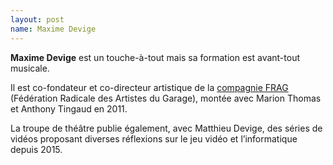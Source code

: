 ```yaml
---
layout: post
name: Maxime Devige
---
```

**Maxime Devige** est un touche-à-tout mais sa formation est avant-tout musicale. 

Il est co-fondateur et co-directeur artistique de la [compagnie FRAG](http://www.fragcie.com/) (Fédération Radicale des Artistes du Garage), montée avec Marion Thomas et Anthony Tingaud en 2011. 

La troupe de théâtre publie également, avec Matthieu Devige, des séries de vidéos proposant diverses réflexions sur le jeu vidéo et l’informatique depuis 2015.